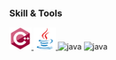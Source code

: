 ### Skill & Tools
<p align="left">
<a href="https://www.w3schools.com/cpp/" target="_blank"> <img src="https://raw.githubusercontent.com/devicons/devicon/master/icons/cplusplus/cplusplus-original.svg" alt="cplusplus" width="40" height="40"/> </a>
<a href="https://www.java.com" target="_blank"> 
<img src="https://raw.githubusercontent.com/devicons/devicon/master/icons/java/java-original.svg" alt="java" width="40" height="40"/> </a>
<img src="https://go.dev/images/logos/netflix.svg" alt="java" width="400" height="400"> 
  <img src="hhttps://secure.meetupstatic.com/photos/event/7/f/7/thumb_433982039.jpeg" alt="java" width="400" height="400"> 



</p>
